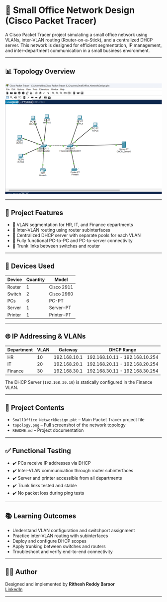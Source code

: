 # 🏢 Small Office Network Design (Cisco Packet Tracer)

A Cisco Packet Tracer project simulating a small office network using VLANs, inter-VLAN routing (Router-on-a-Stick), and a centralized DHCP server. This network is designed for efficient segmentation, IP management, and inter-department communication in a small business environment.

---

## 📊 Topology Overview

![Network Topology](topology.png)


---

## 🔧 Project Features

- 🔹 VLAN segmentation for HR, IT, and Finance departments
- 🔹 Inter-VLAN routing using router subinterfaces
- 🔹 Centralized DHCP server with separate pools for each VLAN
- 🔹 Fully functional PC-to-PC and PC-to-server connectivity
- 🔹 Trunk links between switches and router

---

## 🧩 Devices Used

| Device         | Quantity | Model         |
|----------------|----------|---------------|
| Router         | 1        | Cisco 2911    |
| Switch         | 2        | Cisco 2960    |
| PCs            | 6        | PC-PT         |
| Server         | 1        | Server-PT     |
| Printer        | 1        | Printer-PT    |

---

## 🌐 IP Addressing & VLANs

| Department | VLAN | Gateway         | DHCP Range              |
|------------|------|------------------|--------------------------|
| HR         | 10   | 192.168.10.1     | 192.168.10.11 - 192.168.10.254 |
| IT         | 20   | 192.168.20.1     | 192.168.20.11 - 192.168.20.254 |
| Finance    | 30   | 192.168.30.1     | 192.168.30.11 - 192.168.30.254 |

The DHCP Server (`192.168.30.10`) is statically configured in the Finance VLAN.

---

## 📁 Project Contents

- `SmallOffice_NetworkDesign.pkt` – Main Packet Tracer project file
- `topology.png` – Full screenshot of the network topology
- `README.md` – Project documentation

---

## ✅ Functional Testing

- ✔️ PCs receive IP addresses via DHCP
- ✔️ Inter-VLAN communication through router subinterfaces
- ✔️ Server and printer accessible from all departments
- ✔️ Trunk links tested and stable
- ✔️ No packet loss during ping tests

---

## 📚 Learning Outcomes

- Understand VLAN configuration and switchport assignment
- Practice inter-VLAN routing with subinterfaces
- Deploy and configure DHCP scopes
- Apply trunking between switches and routers
- Troubleshoot and verify end-to-end connectivity

---

## 👨‍💻 Author

Designed and implemented by **Rithesh Reddy Baroor**  
[LinkedIn](https://www.linkedin.com/in/ritheshreddy16/)

---

